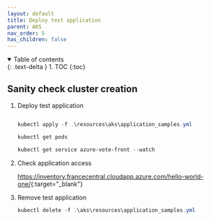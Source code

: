 ```yaml
---
layout: default
title: Deploy test application
parent: AKS
nav_order: 5
has_children: false
---
```


<details open markdown="block">
  <summary>
    Table of contents
  </summary>
  {: .text-delta }
1. TOC
{:toc}
</details>

## Sanity check cluster creation

1. Deploy test application

    ```powershell

    kubectl apply -f .\resources\aks\application_samples.yml

    kubectl get pods

    kubectl get service azure-vote-front --watch

    ```

1. Check application access

    <https://inventory.francecentral.cloudapp.azure.com/hello-world-one/>{:target="_blank"}

1. Remove test application

    ```powershell
    kubectl delete -f .\aks\resources\application_samples.yml

    ```
